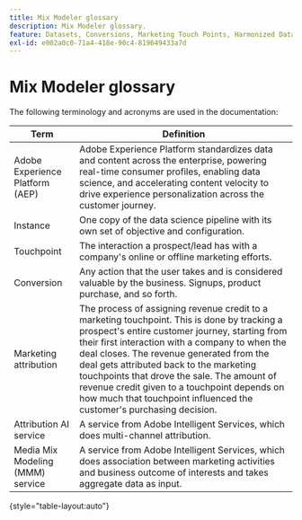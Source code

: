 ```yaml
---
title: Mix Modeler glossary
description: Mix Modeler glossary.
feature: Datasets, Conversions, Marketing Touch Points, Harmonized Data
exl-id: e002a0c0-71a4-418e-90c4-819649433a7d
---
```

# Mix Modeler glossary

The following terminology and acronyms are used in the documentation:

| Term | Definition |
|---|---|
| Adobe Experience Platform (AEP) | Adobe Experience Platform standardizes data and content across the enterprise, powering real-time consumer profiles, enabling data science, and accelerating content velocity to drive experience personalization across the customer journey. |
| Instance | One copy of the data science pipeline with its own set of objective and configuration. | 
| Touchpoint | The interaction a prospect/lead has with a company's online or offline marketing efforts. |
| Conversion | Any action that the user takes and is considered valuable by the business. Signups, product purchase, and so forth. |
| Marketing attribution | The process of assigning revenue credit to a marketing touchpoint. This is done by tracking a prospect's entire customer journey, starting from their first interaction with a company to when the deal closes. The revenue generated from the deal gets attributed back to the marketing touchpoints that drove the sale. The amount of revenue credit given to a touchpoint depends on how much that touchpoint influenced the customer's purchasing decision. |
| Attribution AI service | A service from Adobe Intelligent Services, which does multi-channel attribution. |
| Media Mix Modeling (MMM) service | A service from Adobe Intelligent Services, which does association between marketing activities and business outcome of interests and takes aggregate data as input. |

{style="table-layout:auto"}

